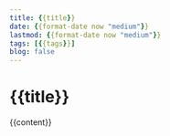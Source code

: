 ```yaml
---
title: {{title}}
date: {{format-date now "medium"}}
lastmod: {{format-date now "medium"}}
tags: [{{tags}}]
blog: false
---
```


# {{title}}

{{content}}

